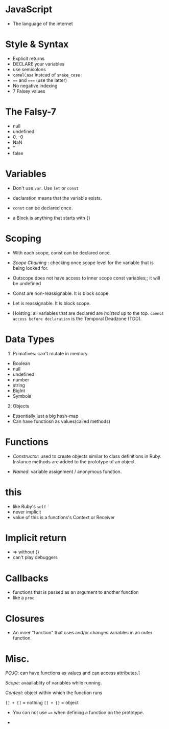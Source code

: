 # JavaScript

- The language of the internet

# Style & Syntax

- Explicit returns
- DECLARE your variables
- use semicolons
- `camelCase` instead of `snake_case`
- `==` and `===` (use the latter)
- No negative indexing
- 7 Falsey values

# The Falsy-7

- null
- undefined
- 0, -0
- NaN
- "
- false

# Variables

- Don't use `var`. Use `let` or `const`

- declaration means that the variable exists.

- `const` can be declared once.

- a Block is anything that starts with {}

# Scoping

- With each scope, const can be declared once.

- _Scope Chaining_ : checking once scope level for the variable that is being looked for.

- Outscope does not have access to inner scope const variables;; it will be undefined

- Const are non-reassignable. It is block scope

- Let is reassignable. It is block scope.

- Hoisting: all variables that are declared are _hoisted_ up to the top. `cannot access before declaration` is the Temporal Deadzone (TDD).

# Data Types

1. Primatives: can't mutate in memory.
  - Boolean
  - null
  - undefined
  - number
  - string
  - BigInt
  - Symbols

2. Objects
  - Essentially just a big hash-map
  - Can have functiosn as values(called methods)

# Functions

- _Constructor_: used to create objects similar to class definitions in Ruby. Instance methods are added to the prototype of an object.

- _Named_: variable assignment / anonymous function.

# this

- like Ruby's `self`
- never implicit
- value of this is a functions's Context or Receiver

# Implicit return

- => without {}
- can't play debuggers

# Callbacks

- functions that is passed as an argument to another function
- like a `proc`

# Closures

- An inner "function" that uses and/or changes variables in an outer function.

# Misc.

_POJO_: can have functions as values and can access attributes.]

_Scope_: avaailablity of variables while running.

_Context_: object within which the function runs

`[] + []` = nothing
`[] + {}` = object

- You can not use `=>` when defining a function on the prototype.

- 
